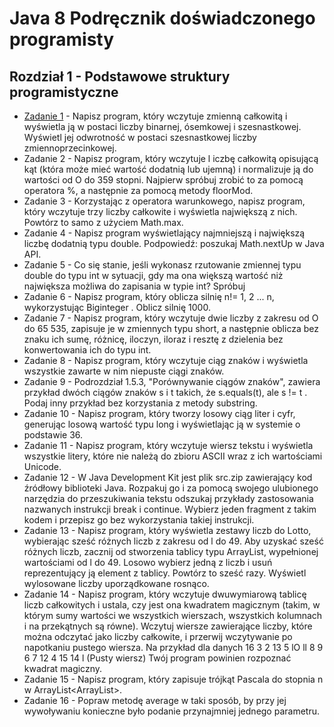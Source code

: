 # **Java 8 Podręcznik doświadczonego programisty**

## **Rozdział 1** - Podstawowe struktury programistyczne

- [Zadanie 1] - Napisz program, który wczytuje zmienną całkowitą i wyświetla ją w postaci liczby binarnej, ósemkowej i szesnastkowej. Wyświetl jej odwrotność w postaci szesnastkowej liczby zmiennoprzecinkowej.
- Zadanie 2 - Napisz program, który wczytuje l iczbę całkowitą opisującą kąt (która może mieć wartość dodatnią lub ujemną) i normalizuje ją do wartości od O do 359 stopni. Najpierw spróbuj zrobić to za pomocą operatora %, a następnie za pomocą metody floorMod.
- Zadanie 3 - Korzystając z operatora warunkowego, napisz program, który wczytuje trzy liczby całkowite i wyświetla największą z nich. Powtórz to samo z użyciem Math.max.
- Zadanie 4 - Napisz program wyświetlający najmniejszą i największą liczbę dodatnią typu double. Podpowiedź: poszukaj Math.nextUp w Java API.
- Zadanie 5 - Co się stanie, jeśli wykonasz rzutowanie zmiennej typu double do typu int w sytuacji, gdy ma ona większą wartość niż największa możliwa do zapisania w typie int? Spróbuj
- Zadanie 6 - Napisz program, który oblicza silnię n!= 1, 2 ... n, wykorzystując Biginteger . Oblicz silnię 1000.
- Zadanie 7 - Napisz program, który wczytuje dwie liczby z zakresu od O do 65 535, zapisuje je w zmiennych typu short, a następnie oblicza bez znaku ich sumę, różnicę, iloczyn, iloraz i resztę z dzielenia bez konwertowania ich do typu int.
- Zadanie 8 - Napisz program, który wczytuje ciąg znaków i wyświetla wszystkie zawarte w nim niepuste ciągi znaków.
- Zadanie 9 - Podrozdział 1.5.3, "Porównywanie ciągów znaków", zawiera przykład dwóch ciągów znaków s i t takich, że s.equals(t), ale s != t . Podaj inny przykład bez korzystania z metody substring.
- Zadanie 10 - Napisz program, który tworzy losowy ciąg liter i cyfr, generując losową wartość typu long i wyświetlając ją w systemie o podstawie 36.
- Zadanie 11 - Napisz program, który wczytuje wiersz tekstu i wyświetla wszystkie litery, które nie należą do zbioru ASCII wraz z ich wartościami Unicode.
- Zadanie 12 - W Java Development Kit jest plik src.zip zawierający kod źródłowy biblioteki Java. Rozpakuj go i za pomocą swojego ulubionego narzędzia do przeszukiwania tekstu odszukaj przykłady zastosowania nazwanych instrukcji break i continue. Wybierz jeden fragment z takim kodem i przepisz go bez wykorzystania takiej instrukcji.
- Zadanie 13 - Napisz program, który wyświetla zestawy liczb do Lotto, wybierając sześć różnych liczb z zakresu od l do 49. Aby uzyskać sześć różnych liczb, zacznij od stworzenia tablicy typu ArrayList, wypełnionej wartościami od l do 49. Losowo wybierz jedną z liczb i usuń reprezentujący ją element z tablicy. Powtórz to sześć razy. Wyświetl wylosowane liczby uporządkowane rosnąco.
- Zadanie 14 - Napisz program, który wczytuje dwuwymiarową tablicę liczb całkowitych i ustala, czy jest ona kwadratem magicznym (takim, w którym sumy wartości we wszystkich wierszach, wszystkich kolumnach i na przekątnych są równe). Wczytuj wiersze zawierające liczby, które można odczytać jako liczby całkowite, i przerwij wczytywanie po napotkaniu pustego wiersza. Na przykład dla danych
16 3 2 13
5 lO ll 8
9 6 7 12
4 15 14 l
(Pusty wiersz)
Twój program powinien rozpoznać kwadrat magiczny.
- Zadanie 15 - Napisz program, który zapisuje trójkąt Pascala do stopnia n w ArrayList<ArrayList<Integer>>.
- Zadanie 16 - Popraw metodę average w taki sposób, by przy jej wywoływaniu konieczne było podanie przynajmniej jednego parametru.

[Zadanie 1]: <https://github.com/joemccann/dillinger/tree/master/plugins/dropbox/README.md>
